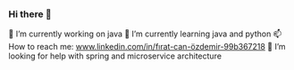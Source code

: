 ### Hi there 👋
 🔭 I’m currently working on java
 🌱 I’m currently learning java and python
 📫 How to reach me: www.linkedin.com/in/fırat-can-özdemir-99b367218
 🤔 I’m looking for help with spring and microservice architecture
<!--
**FratCan/FratCan** is a ✨ _special_ ✨ repository because its `README.md` (this file) appears on your GitHub profile.

Here are some ideas to get you started:

- 🔭 I’m currently working on java
- 🌱 I’m currently learning java and python
- 👯 I’m looking to collaborate on ...
- 🤔 I’m looking for help with spring and microservice architecture
- 💬 Ask me about ...
- 📫 How to reach me: www.linkedin.com/in/fırat-can-özdemir-99b367218
- 😄 Pronouns: ...
- ⚡ Fun fact: ...
-->
